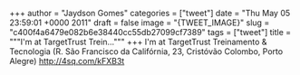 
+++
author = "Jaydson Gomes"
categories = ["tweet"]
date = "Thu May 05 23:59:01 +0000 2011"
draft = false
image = "{TWEET_IMAGE}"
slug = "c400f4a6479e082b6e38440cc55db27099cf7389"
tags = ["tweet"]
title = """I'm at TargetTrust  Trein..."""
+++
I'm at TargetTrust  Treinamento & Tecnologia (R. São Francisco da Califórnia, 23, Cristóvão Colombo, Porto Alegre) http://4sq.com/kFXB3t
